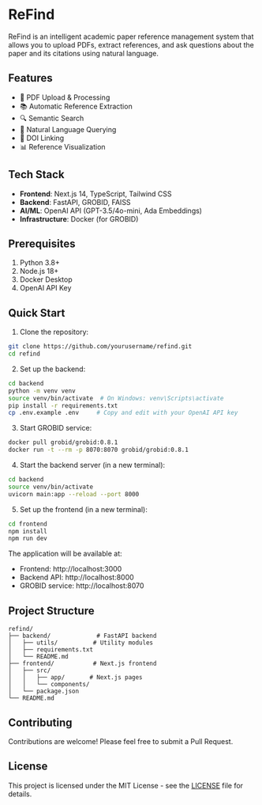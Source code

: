 # ReFind

ReFind is an intelligent academic paper reference management system that allows you to upload PDFs, extract references, and ask questions about the paper and its citations using natural language.

## Features

- 📄 PDF Upload & Processing
- 📚 Automatic Reference Extraction
- 🔍 Semantic Search
- 💬 Natural Language Querying
- 🔗 DOI Linking
- 📊 Reference Visualization

## Tech Stack

- **Frontend**: Next.js 14, TypeScript, Tailwind CSS
- **Backend**: FastAPI, GROBID, FAISS
- **AI/ML**: OpenAI API (GPT-3.5/4o-mini, Ada Embeddings)
- **Infrastructure**: Docker (for GROBID)

## Prerequisites

1. Python 3.8+
2. Node.js 18+
3. Docker Desktop
4. OpenAI API Key

## Quick Start

1. Clone the repository:
```bash
git clone https://github.com/yourusername/refind.git
cd refind
```

2. Set up the backend:
```bash
cd backend
python -m venv venv
source venv/bin/activate  # On Windows: venv\Scripts\activate
pip install -r requirements.txt
cp .env.example .env     # Copy and edit with your OpenAI API key
```

3. Start GROBID service:
```bash
docker pull grobid/grobid:0.8.1
docker run -t --rm -p 8070:8070 grobid/grobid:0.8.1
```

4. Start the backend server (in a new terminal):
```bash
cd backend
source venv/bin/activate
uvicorn main:app --reload --port 8000
```

5. Set up the frontend (in a new terminal):
```bash
cd frontend
npm install
npm run dev
```

The application will be available at:
- Frontend: http://localhost:3000
- Backend API: http://localhost:8000
- GROBID service: http://localhost:8070

## Project Structure

```
refind/
├── backend/             # FastAPI backend
│   ├── utils/          # Utility modules
│   ├── requirements.txt
│   └── README.md
├── frontend/           # Next.js frontend
│   ├── src/
│   │   ├── app/       # Next.js pages
│   │   └── components/
│   └── package.json
└── README.md
```

## Contributing

Contributions are welcome! Please feel free to submit a Pull Request.

## License

This project is licensed under the MIT License - see the [LICENSE](LICENSE) file for details. 